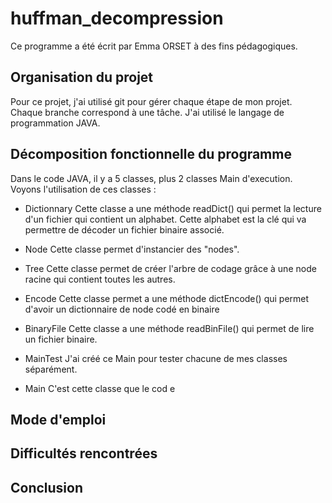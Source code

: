 # huffman_decompression

Ce programme a été écrit par Emma ORSET à des fins pédagogiques.

## Organisation du projet

Pour ce projet, j'ai utilisé git pour gérer chaque étape de mon projet. Chaque branche correspond à une tâche.
J'ai utilisé le langage de programmation JAVA.

## Décomposition fonctionnelle du programme

Dans le code JAVA, il y a 5 classes, plus 2 classes Main d'execution.
Voyons l'utilisation de ces classes :

- Dictionnary
Cette classe a une méthode readDict() qui permet la lecture d'un fichier qui contient un alphabet. 
Cette alphabet est la clé qui va permettre de décoder un fichier binaire associé.

- Node
Cette classe permet d'instancier des "nodes".

- Tree
Cette classe permet de créer l'arbre de codage grâce à une node racine qui contient toutes les autres. 

- Encode
Cette classe permet a une méthode dictEncode() qui permet d'avoir un dictionnaire de node codé en binaire

- BinaryFile
Cette classe a une méthode readBinFile() qui permet de lire un fichier binaire.

- MainTest
J'ai créé ce Main pour tester chacune de mes classes séparément.

- Main
C'est cette classe que le cod e

## Mode d'emploi
## Difficultés rencontrées
## Conclusion


